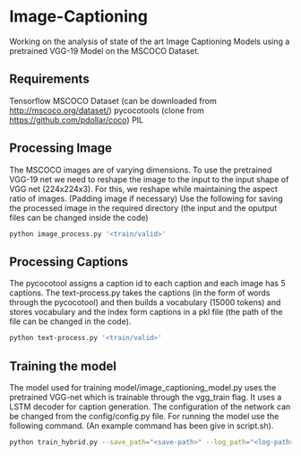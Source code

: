 # Image-Captioning

Working on the analysis of state of the art Image Captioning Models using a pretrained VGG-19 Model on the MSCOCO Dataset.

## Requirements

Tensorflow
MSCOCO Dataset (can be downloaded from http://mscoco.org/dataset/)
pycocotools (clone from https://github.com/pdollar/coco)
PIL

## Processing Image

The MSCOCO images are of varying dimensions. To use the pretrained VGG-19 net we need to reshape the image to the input to the input shape of VGG net (224x224x3). 
For this, we reshape while maintaining the aspect ratio of images. (Padding image if necessary)
Use the following for saving the processed image in the required directory (the input and the oputput files can be changed inside the code)
``` bash 
python image_process.py '<train/valid>'
```
## Processing Captions

The pycocotool assigns a caption id to each caption and each image has 5 captions. The text-process.py takes the captions (in the form of words through the pycocotool) and then builds a vocabulary (15000 tokens) and stores vocabulary and the index form captions in a pkl file (the path of the file can be changed in the code).
``` bash 
python text-process.py '<train/valid>'
```
## Training the model

The model used for training model/image_captioning_model.py uses the pretrained VGG-net which is trainable through the vgg_train flag. It uses a LSTM decoder for caption generation. The configuration of the network can be changed from the config/config.py file. For running the model use the following command. (An example command has been give in script.sh).
``` bash 
python train_hybrid.py --save_path="<save-path>" --log_path="<log-path>"
```



